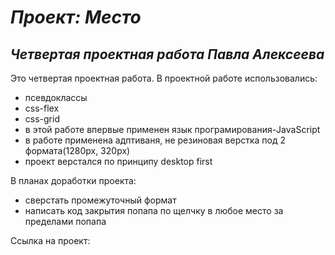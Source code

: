 # **_Проект: Место_**
## *Четвертая проектная работа Павла Алексеева*
Это четвертая проектная работа. 
В проектной работе использовались:
* псевдоклассы
* css-flex
* css-grid
* в этой работе впервые применен язык програмирования-JavaScript
* в работе применена адптиваня, не резиновая верстка под 2 формата(1280px, 320px)
* проект верстался по принципу desktop first


В планах доработки проекта:
* сверстать промежуточный формат
* написать код закрытия попапа по щелчку в любое место за пределами попапа


Ссылка на проект: 
